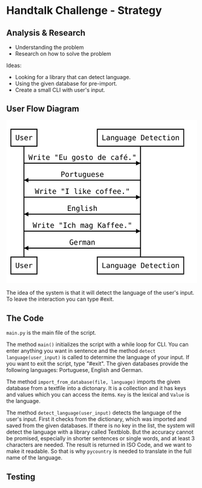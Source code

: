 # Handtalk Challenge - Strategy



## Analysis & Research

- Understanding the problem
- Research on how to solve the problem



Ideas:

- Looking for a library that can detect language.
- Using the given database for pre-import.
- Create a small CLI with user's input.



## User Flow Diagram
![User Task Diagram](https://github.com/robeeeeey/handtalk-challenge/blob/main/docs/diagram.svg)

The idea of the system is that it will detect the language of the user's input. To leave the interaction you can type #exit.  

## The Code

`main.py` is the main file of the script. 



The method `main()` initializes the script with a while loop for CLI. You can enter anything you want in sentence and the method `detect language(user_input)` is called to determine the language of your input. If you want to exit the script, type "#exit". The given databases provide the following languages: Portuguese, English and German.



The method `import_from_database(file, language)` imports the given database from a textfile into a dictonary. It is a collection and it has keys and values which you can access the items. `Key` is the lexical and `Value` is the language.  



The method `detect_language(user_input)` detects the language of the user's input. First it checks from the dictionary, which was imported and saved from the given databases. If there is no key in the list, the system will detect the language with a library called Textblob.  But the accuracy cannot be promised, especially in shorter sentences or single words, and at least 3 characters are needed. The result is returned in ISO Code, and we want to make it readable. So that is why `pycountry` is needed to translate in the full name of the language.



## Testing 

